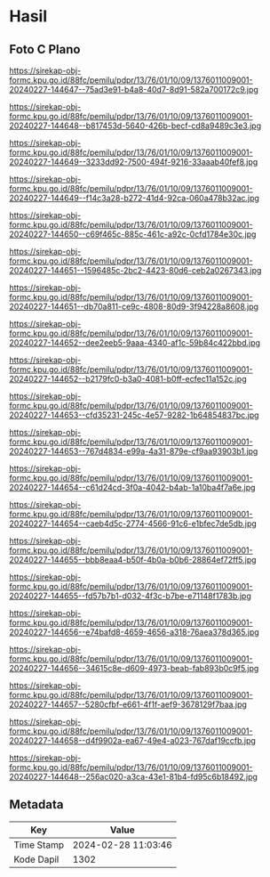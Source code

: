 # Hasil

## Foto C Plano

https://sirekap-obj-formc.kpu.go.id/88fc/pemilu/pdpr/13/76/01/10/09/1376011009001-20240227-144647--75ad3e91-b4a8-40d7-8d91-582a700172c9.jpg

https://sirekap-obj-formc.kpu.go.id/88fc/pemilu/pdpr/13/76/01/10/09/1376011009001-20240227-144648--b817453d-5640-426b-becf-cd8a9489c3e3.jpg

https://sirekap-obj-formc.kpu.go.id/88fc/pemilu/pdpr/13/76/01/10/09/1376011009001-20240227-144649--3233dd92-7500-494f-9216-33aaab40fef8.jpg

https://sirekap-obj-formc.kpu.go.id/88fc/pemilu/pdpr/13/76/01/10/09/1376011009001-20240227-144649--f14c3a28-b272-41d4-92ca-060a478b32ac.jpg

https://sirekap-obj-formc.kpu.go.id/88fc/pemilu/pdpr/13/76/01/10/09/1376011009001-20240227-144650--c69f465c-885c-461c-a92c-0cfd1784e30c.jpg

https://sirekap-obj-formc.kpu.go.id/88fc/pemilu/pdpr/13/76/01/10/09/1376011009001-20240227-144651--1596485c-2bc2-4423-80d6-ceb2a0267343.jpg

https://sirekap-obj-formc.kpu.go.id/88fc/pemilu/pdpr/13/76/01/10/09/1376011009001-20240227-144651--db70a811-ce9c-4808-80d9-3f94228a8608.jpg

https://sirekap-obj-formc.kpu.go.id/88fc/pemilu/pdpr/13/76/01/10/09/1376011009001-20240227-144652--dee2eeb5-9aaa-4340-af1c-59b84c422bbd.jpg

https://sirekap-obj-formc.kpu.go.id/88fc/pemilu/pdpr/13/76/01/10/09/1376011009001-20240227-144652--b2179fc0-b3a0-4081-b0ff-ecfec11a152c.jpg

https://sirekap-obj-formc.kpu.go.id/88fc/pemilu/pdpr/13/76/01/10/09/1376011009001-20240227-144653--cfd35231-245c-4e57-9282-1b64854837bc.jpg

https://sirekap-obj-formc.kpu.go.id/88fc/pemilu/pdpr/13/76/01/10/09/1376011009001-20240227-144653--767d4834-e99a-4a31-879e-cf9aa93903b1.jpg

https://sirekap-obj-formc.kpu.go.id/88fc/pemilu/pdpr/13/76/01/10/09/1376011009001-20240227-144654--c61d24cd-3f0a-4042-b4ab-1a10ba4f7a6e.jpg

https://sirekap-obj-formc.kpu.go.id/88fc/pemilu/pdpr/13/76/01/10/09/1376011009001-20240227-144654--caeb4d5c-2774-4566-91c6-e1bfec7de5db.jpg

https://sirekap-obj-formc.kpu.go.id/88fc/pemilu/pdpr/13/76/01/10/09/1376011009001-20240227-144655--bbb8eaa4-b50f-4b0a-b0b6-28864ef72ff5.jpg

https://sirekap-obj-formc.kpu.go.id/88fc/pemilu/pdpr/13/76/01/10/09/1376011009001-20240227-144655--fd57b7b1-d032-4f3c-b7be-e71148f1783b.jpg

https://sirekap-obj-formc.kpu.go.id/88fc/pemilu/pdpr/13/76/01/10/09/1376011009001-20240227-144656--e74bafd8-4659-4656-a318-76aea378d365.jpg

https://sirekap-obj-formc.kpu.go.id/88fc/pemilu/pdpr/13/76/01/10/09/1376011009001-20240227-144656--34615c8e-d609-4973-beab-fab893b0c9f5.jpg

https://sirekap-obj-formc.kpu.go.id/88fc/pemilu/pdpr/13/76/01/10/09/1376011009001-20240227-144657--5280cfbf-e661-4f1f-aef9-3678129f7baa.jpg

https://sirekap-obj-formc.kpu.go.id/88fc/pemilu/pdpr/13/76/01/10/09/1376011009001-20240227-144658--d4f9902a-ea67-49e4-a023-767daf19ccfb.jpg

https://sirekap-obj-formc.kpu.go.id/88fc/pemilu/pdpr/13/76/01/10/09/1376011009001-20240227-144648--256ac020-a3ca-43e1-81b4-fd95c6b18492.jpg


## Metadata

| Key        | Value               |
| ---------- | ------------------- |
| Time Stamp | 2024-02-28 11:03:46 |
| Kode Dapil | 1302                |



